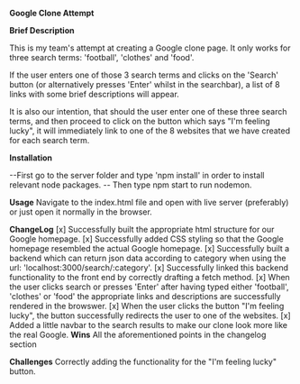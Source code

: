 **Google Clone Attempt**

**Brief Description**

This is my team's attempt at creating a Google clone page. It only works for three search terms: 'football', 'clothes' and 'food'. 

If the user enters one of those 3 search terms and clicks on the 'Search' button (or alternatively presses 'Enter' whilst in the searchbar), a list of 8 links with some brief descriptions will appear. 

It is also our intention, that should the user enter one of these three search terms, and then proceed to click on the button which says "I'm feeling lucky", it will immediately link to one of the 8 websites that we have created for each search term.



**Installation**

--First go to the server folder and type 'npm install' in order to install relevant node packages.
-- Then type npm start to run nodemon.

**Usage**
Navigate to the index.html file and open with live server (preferably) or just open it normally in the browser. 


**ChangeLog**
[x] Successfully built the appropriate html structure for our Google homepage.
[x] Successfully added CSS styling so that the Google homepage resembled the actual Google homepage.
[x] Successfully built a backend which can return json data according to category when using the url: 'localhost:3000/search/:category'. 
[x] Successfully linked this backend functionality to the front end by correctly drafting a fetch method.
[x] When the user clicks search or presses 'Enter' after having typed either 'football', 'clothes' or 'food' the appropriate links and descriptions are successfully rendered in the browswer. 
[x] When the user clicks the button "I'm feeling lucky", the button successfully redirects the user to one of the websites. 
[x] Added a little navbar to the search results to make our clone look more like the real Google.
**Wins** 
All the aforementioned points in the changelog section

**Challenges**
Correctly adding the functionality for the "I'm feeling lucky" button.


